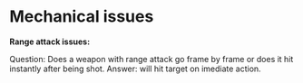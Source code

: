 # Mechanical issues
**Range attack issues:**

Question: Does a weapon with range attack go frame by frame or does it hit instantly after being shot. 
Answer: will hit target on imediate action. 